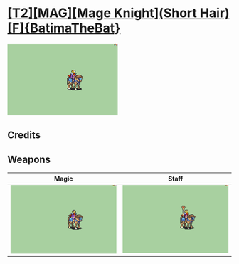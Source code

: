 # [\[T2\]\[MAG\]\[Mage Knight\]\(Short Hair\)\[F\]{BatimaTheBat}](./)

<img src="./6.%20Magic/Magic_000.png" alt="[T2][MAG][Mage Knight](Short Hair)[F]{BatimaTheBat} standing" />

## Credits



## Weapons


|Magic |Staff |
|  :---: | :---: |
| <img alt="Magic animation" src="./6.%20Magic/Magic.gif" /> | <img alt="Staff animation" src="./7.%20Staff/Staff.gif" /> |

